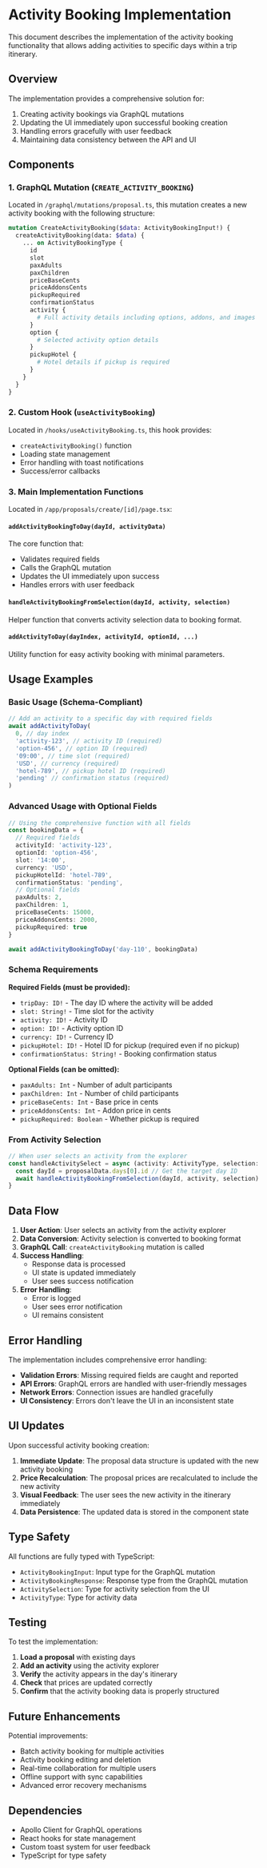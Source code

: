 # Activity Booking Implementation

This document describes the implementation of the activity booking functionality that allows adding activities to specific days within a trip itinerary.

## Overview

The implementation provides a comprehensive solution for:
1. Creating activity bookings via GraphQL mutations
2. Updating the UI immediately upon successful booking creation
3. Handling errors gracefully with user feedback
4. Maintaining data consistency between the API and UI

## Components

### 1. GraphQL Mutation (`CREATE_ACTIVITY_BOOKING`)

Located in `/graphql/mutations/proposal.ts`, this mutation creates a new activity booking with the following structure:

```graphql
mutation CreateActivityBooking($data: ActivityBookingInput!) {
  createActivityBooking(data: $data) {
    ... on ActivityBookingType {
      id
      slot
      paxAdults
      paxChildren
      priceBaseCents
      priceAddonsCents
      pickupRequired
      confirmationStatus
      activity {
        # Full activity details including options, addons, and images
      }
      option {
        # Selected activity option details
      }
      pickupHotel {
        # Hotel details if pickup is required
      }
    }
  }
}
```

### 2. Custom Hook (`useActivityBooking`)

Located in `/hooks/useActivityBooking.ts`, this hook provides:
- `createActivityBooking()` function
- Loading state management
- Error handling with toast notifications
- Success/error callbacks

### 3. Main Implementation Functions

Located in `/app/proposals/create/[id]/page.tsx`:

#### `addActivityBookingToDay(dayId, activityData)`
The core function that:
- Validates required fields
- Calls the GraphQL mutation
- Updates the UI immediately upon success
- Handles errors with user feedback

#### `handleActivityBookingFromSelection(dayId, activity, selection)`
Helper function that converts activity selection data to booking format.

#### `addActivityToDay(dayIndex, activityId, optionId, ...)`
Utility function for easy activity booking with minimal parameters.

## Usage Examples

### Basic Usage (Schema-Compliant)

```typescript
// Add an activity to a specific day with required fields
await addActivityToDay(
  0, // day index
  'activity-123', // activity ID (required)
  'option-456', // option ID (required)
  '09:00', // time slot (required)
  'USD', // currency (required)
  'hotel-789', // pickup hotel ID (required)
  'pending' // confirmation status (required)
)
```

### Advanced Usage with Optional Fields

```typescript
// Using the comprehensive function with all fields
const bookingData = {
  // Required fields
  activityId: 'activity-123',
  optionId: 'option-456',
  slot: '14:00',
  currency: 'USD',
  pickupHotelId: 'hotel-789',
  confirmationStatus: 'pending',
  // Optional fields
  paxAdults: 2,
  paxChildren: 1,
  priceBaseCents: 15000,
  priceAddonsCents: 2000,
  pickupRequired: true
}

await addActivityBookingToDay('day-110', bookingData)
```

### Schema Requirements

**Required Fields (must be provided):**
- `tripDay: ID!` - The day ID where the activity will be added
- `slot: String!` - Time slot for the activity
- `activity: ID!` - Activity ID
- `option: ID!` - Activity option ID
- `currency: ID!` - Currency ID
- `pickupHotel: ID!` - Hotel ID for pickup (required even if no pickup)
- `confirmationStatus: String!` - Booking confirmation status

**Optional Fields (can be omitted):**
- `paxAdults: Int` - Number of adult participants
- `paxChildren: Int` - Number of child participants
- `priceBaseCents: Int` - Base price in cents
- `priceAddonsCents: Int` - Addon price in cents
- `pickupRequired: Boolean` - Whether pickup is required

### From Activity Selection

```typescript
// When user selects an activity from the explorer
const handleActivitySelect = async (activity: ActivityType, selection: ActivitySelection) => {
  const dayId = proposalData.days[0].id // Get the target day ID
  await handleActivityBookingFromSelection(dayId, activity, selection)
}
```

## Data Flow

1. **User Action**: User selects an activity from the activity explorer
2. **Data Conversion**: Activity selection is converted to booking format
3. **GraphQL Call**: `createActivityBooking` mutation is called
4. **Success Handling**: 
   - Response data is processed
   - UI state is updated immediately
   - User sees success notification
5. **Error Handling**: 
   - Error is logged
   - User sees error notification
   - UI remains consistent

## Error Handling

The implementation includes comprehensive error handling:

- **Validation Errors**: Missing required fields are caught and reported
- **API Errors**: GraphQL errors are handled with user-friendly messages
- **Network Errors**: Connection issues are handled gracefully
- **UI Consistency**: Errors don't leave the UI in an inconsistent state

## UI Updates

Upon successful activity booking creation:

1. **Immediate Update**: The proposal data structure is updated with the new activity booking
2. **Price Recalculation**: The proposal prices are recalculated to include the new activity
3. **Visual Feedback**: The user sees the new activity in the itinerary immediately
4. **Data Persistence**: The updated data is stored in the component state

## Type Safety

All functions are fully typed with TypeScript:

- `ActivityBookingInput`: Input type for the GraphQL mutation
- `ActivityBookingResponse`: Response type from the GraphQL mutation
- `ActivitySelection`: Type for activity selection from the UI
- `ActivityType`: Type for activity data

## Testing

To test the implementation:

1. **Load a proposal** with existing days
2. **Add an activity** using the activity explorer
3. **Verify** the activity appears in the day's itinerary
4. **Check** that prices are updated correctly
5. **Confirm** that the activity booking data is properly structured

## Future Enhancements

Potential improvements:
- Batch activity booking for multiple activities
- Activity booking editing and deletion
- Real-time collaboration for multiple users
- Offline support with sync capabilities
- Advanced error recovery mechanisms

## Dependencies

- Apollo Client for GraphQL operations
- React hooks for state management
- Custom toast system for user feedback
- TypeScript for type safety
